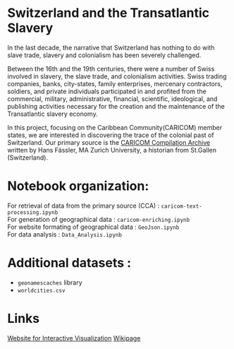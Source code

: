 # Switzerland and the Transatlantic Slavery

In the last decade, the narrative that Switzerland has nothing to do with slave trade, slavery and colonialism has been severely challenged.

Between the 16th and the 19th centuries, there were a number of Swiss involved in slavery, the slave trade, and colonialism activities. Swiss trading companies, banks, city-states, family enterprises, mercenary contractors, soldiers, and private individuals participated in and profited from the commercial, military, administrative, financial, scientific, ideological, and publishing activities necessary for the creation and the maintenance of the Transatlantic slavery economy. 

In this project, focusing on the Caribbean Community(CARICOM) member states, we are interested in discovering the trace of the colonial past of Switzerland.
Our primary source is the [CARICOM Compilation Archive](https://louverture.ch/cca/) written by Hans Fässler, MA Zurich University, a historian from St.Gallen (Switzerland).

 
# Notebook organization:

For retrieval of data from the primary source (CCA) :  `caricom-text-processing.ipynb`   
For generation of geographical data : `caricom-enriching.ipynb`   
For website formating of geographical data : `GeoJson.ipynb`  
For data analysis : `Data_Analysis.ipynb`  

# Additional datasets : 
 - `geonamescaches` library  
 - `worldcities.csv` 

# Links
[Website for Interactive Visualization](https://ych-wang.github.io/Colonial-heritage-in-Switzerland/)
[Wikipage](http://fdh.epfl.ch/index.php/Switzerland_and_the_Transatlantic_Slavery#Introduction)


